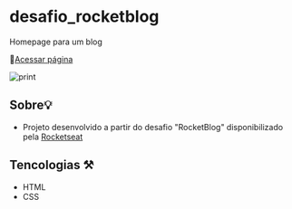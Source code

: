 # desafio_rocketblog
Homepage para um blog

🔗[Acessar página](https://arthurmousinho.github.io/desafio_rocketblog/)


![print](https://user-images.githubusercontent.com/102264203/194764351-3d5bae45-00aa-491c-b097-b8d58d5df4cd.png)


## Sobre💡
- Projeto desenvolvido a partir do desafio "RocketBlog" disponibilizado pela [Rocketseat](https://www.rocketseat.com.br/)

## Tencologias ⚒️
- HTML
- CSS
